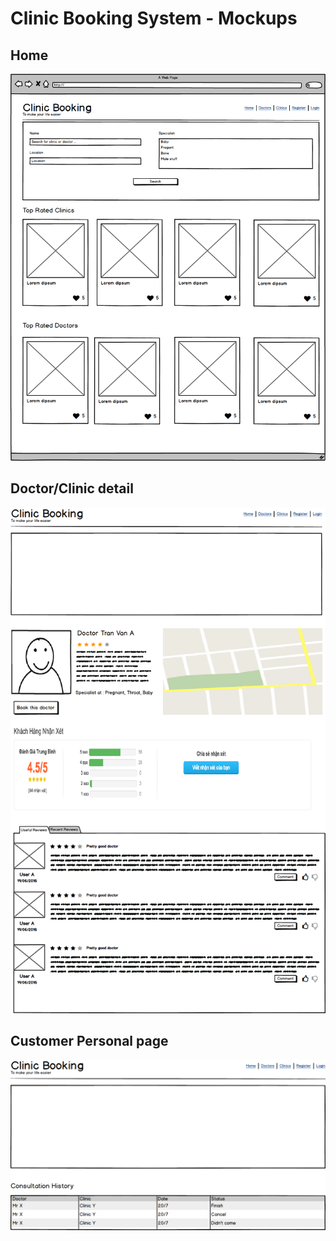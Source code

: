 Clinic Booking System - Mockups
=================================

## Home

![Homepage](mockups/home.png)

## Doctor/Clinic detail

![Doctor](mockups/doctor.png)

## Customer Personal page

![Customer](mockups/customer.png)

